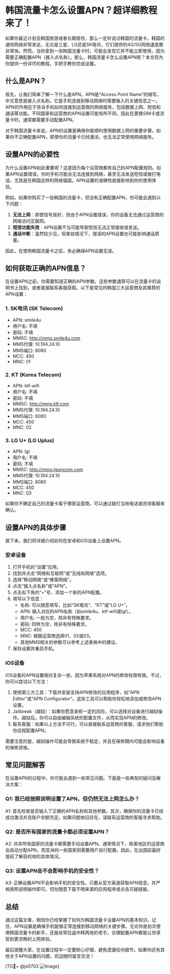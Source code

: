 # 韩国流量卡怎么设置APN？超详细教程来了！

如果你最近计划去韩国旅游或者长期居住，那么一定听说过韩国的流量卡。韩国的通信网络非常发达，无论是三星、LG还是SK电讯，它们提供的4G/5G网络速度都非常快。然而，当你拿到一张韩国流量卡时，可能会发现它并不能立即使用，因为需要正确配置APN（接入点名称）。那么，韩国流量卡怎么设置APN呢？本文将为你提供一份详尽的教程，手把手教你完成设置。

## 什么是APN？

首先，让我们简单了解一下什么是APN。APN是“Access Point Name”的缩写，中文意思是接入点名称。它是手机连接到移动网络时需要输入的关键信息之一。APN的作用在于告诉手机如何连接到运营商的网络服务，包括数据上网、短信和通话等功能。不同国家和运营商的APN设置可能有所不同，因此在更换SIM卡或流量卡时，通常都需要手动配置APN。

对于韩国流量卡来说，APN的设置是确保你能顺利使用数据上网的重要步骤。如果你不正确配置APN，即使你的流量卡已经激活，也无法正常使用网络服务。

## 设置APN的必要性

为什么设置APN如此重要呢？这是因为每个运营商都有自己的APN配置规则。如果APN设置错误，你的手机可能会无法连接到网络，甚至无法发送短信或拨打电话。尤其是在韩国这样的网络强国，APN设置的准确性直接影响到你的使用体验。

例如，如果你购买了一张韩国的流量卡，但没有正确配置APN，你可能会遇到以下问题：

1. **无法上网**：即使信号良好，但由于APN设置错误，你的设备无法通过运营商的网络访问互联网。
2. **短信功能失效**：APN设置不当可能导致短信无法正常接收或发送。
3. **通话中断**：虽然较少见，但某些情况下，错误的APN设置也可能影响通话质量。

因此，在使用韩国流量卡之前，务必确保APN设置无误。

## 如何获取正确的APN信息？

在设置APN之前，你需要知道正确的APN参数。这些参数通常可以在流量卡的说明书上找到，或者直接联系客服获取。以下是常见的韩国三大运营商及其推荐的APN设置：

### 1. SK电讯 (SK Telecom)
- APN: smile4u
- 用户名: 不填
- 密码: 不填
- MMSC: http://mms.smile4u.com
- MMS代理: 10.194.24.10
- MMS端口: 8080
- MCC: 450
- MNC: 01

### 2. KT (Korea Telecom)
- APN: ktf-wifi
- 用户名: 不填
- 密码: 不填
- MMSC: http://mms.ktf.com
- MMS代理: 10.194.24.10
- MMS端口: 8080
- MCC: 450
- MNC: 02

### 3. LG U+ (LG Uplus)
- APN: lgt
- 用户名: 不填
- 密码: 不填
- MMSC: http://mms.lgunicom.com
- MMS代理: 10.194.24.10
- MMS端口: 8080
- MCC: 450
- MNC: 03

如果你不确定自己的流量卡属于哪家运营商，可以通过拨打当地电话或咨询客服来确认。

## 设置APN的具体步骤

接下来，我们将详细介绍如何在安卓和iOS设备上设置APN。

### 安卓设备

1. 打开手机的“设置”应用。
2. 找到并点击“网络和互联网”或“无线和网络”选项。
3. 选择“移动网络”或“蜂窝网络”。
4. 点击“接入点名称”或“APN”。
5. 点击右下角的“+”号，添加一个新的APN配置。
6. 填写以下信息：
   - 名称: 可以随意填写，比如“SK电讯”、“KT”或“LG U+”。
   - APN: 输入对应的APN名称（如smile4u、ktf-wifi或lgt）。
   - 用户名: 一般为空，除非有特殊要求。
   - 密码: 同样为空，除非有特殊要求。
   - MCC: 450
   - MNC: 根据运营商选择01、02或03。
   - 其他MMS相关的参数可以参考上述表格中的建议。
7. 保存设置并重启手机。

### iOS设备

iOS设备的APN设置相对复杂一些，因为苹果系统对APN的修改权限有限。不过，你可以尝试以下方法：

1. 使用第三方工具：下载并安装支持APN修改的应用程序，如“APN Editor”或“APN Configurator”。这些工具可以帮助你轻松地添加或修改APN设置。
2. Jailbreak（越狱）：如果你愿意承担一定的风险，可以选择对设备进行越狱操作。越狱后，你可以自由编辑系统的配置文件，从而实现APN的修改。
3. 联系客服：如果以上方法不可行，可以直接联系运营商的客服，请求他们帮助你远程配置APN。

需要注意的是，越狱操作可能会导致系统不稳定，并且在保修期内可能会影响设备的保修资格。

## 常见问题解答

在设置APN的过程中，你可能会遇到一些常见问题。下面是一些典型的疑问及解决方案：

### Q1: 我已经按照说明设置了APN，但仍然无法上网怎么办？
A1: 首先检查是否输入了正确的APN名称和其他参数。其次，确保你的流量卡已经成功激活并且账户余额充足。如果问题依旧存在，请联系运营商的客服寻求帮助。

### Q2: 是否所有国家的流量卡都必须设置APN？
A2: 并非所有国家的流量卡都需要手动设置APN。通常情况下，欧美地区的运营商会自动分配APN，而亚洲的一些国家则需要用户自行配置。因此，在出国前最好提前了解目的地的具体情况。

### Q3: 设置APN会不会影响手机的安全性？
A3: 正确设置APN不会影响手机的安全性。只要从官方渠道获取APN信息，并严格按照说明操作即可。切勿随意下载不明来源的应用程序或点击可疑链接。

## 总结

通过这篇文章，相信你已经掌握了如何为韩国流量卡设置APN的基本知识。记住，APN设置是确保手机能够正常连接到移动网络的关键步骤。无论你是初次使用韩国流量卡的新手，还是经常往返中韩两地的老手，合理配置APN都能让你享受到更流畅的上网体验。

最后提醒大家，在设置过程中一定要耐心仔细，避免遗漏任何细节。如果你还有其他关于APN设置的问题，欢迎随时留言交流！

[TG💪+ @jx0703 ![Image](https://github.com/user-attachments/assets/dbca1d08-cadb-493c-b0ec-ad6f7a83f270)]